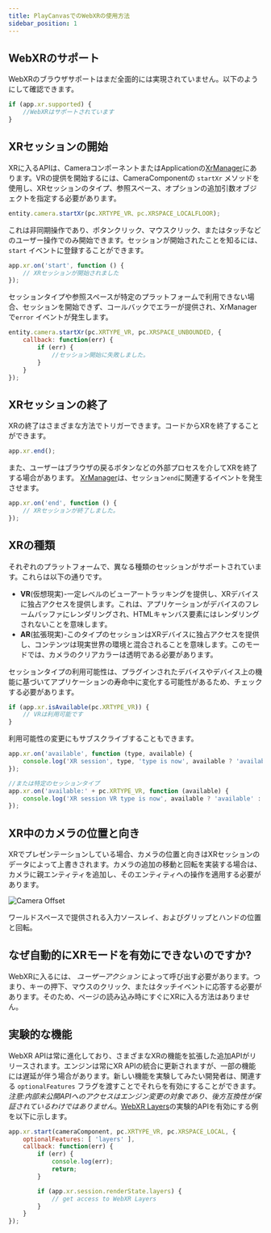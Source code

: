 ```yaml
---
title: PlayCanvasでのWebXRの使用方法
sidebar_position: 1
---
```


## WebXRのサポート

WebXRのブラウザサポートはまだ全面的には実現されていません。以下のようにして確認できます。

```javascript
if (app.xr.supported) {
    //WebXRはサポートされています
}
```

## XRセッションの開始

XRに入るAPIは、CameraコンポーネントまたはApplicationの[XrManager][2]にあります。VRの提供を開始するには、CameraComponentの `startXr` メソッドを使用し、XRセッションのタイプ、参照スペース、オプションの追加引数オブジェクトを指定する必要があります。

```javascript
entity.camera.startXr(pc.XRTYPE_VR、pc.XRSPACE_LOCALFLOOR);
```

これは非同期操作であり、ボタンクリック、マウスクリック、またはタッチなどのユーザー操作でのみ開始できます。セッションが開始されたことを知るには、 `start` イベントに登録することができます。

```javascript
app.xr.on('start', function () {
    // XRセッションが開始されました
});
```

セッションタイプや参照スペースが特定のプラットフォームで利用できない場合、セッションを開始できず、コールバックでエラーが提供され、XrManagerで`error` イベントが発生します。

```javascript
entity.camera.startXr(pc.XRTYPE_VR, pc.XRSPACE_UNBOUNDED, {
    callback: function(err) {
        if (err) {
            //セッション開始に失敗しました。
        }
    }
});
```

## XRセッションの終了

XRの終了はさまざまな方法でトリガーできます。コードからXRを終了することができます。

```javascript
app.xr.end();
```

また、ユーザーはブラウザの戻るボタンなどの外部プロセスを介してXRを終了する場合があります。 [XrManager][2]は、セッション`end`に関連するイベントを発生させます。

```javascript
app.xr.on('end', function () {
    // XRセッションが終了しました。
});
```

## XRの種類

それぞれのプラットフォームで、異なる種類のセッションがサポートされています。これらは以下の通りです。

 * **VR**(仮想現実)-一定レベルのビューアートラッキングを提供し、XRデバイスに独占アクセスを提供します。これは、アプリケーションがデバイスのフレームバッファにレンダリングされ、HTMLキャンバス要素にはレンダリングされないことを意味します。
 * **AR**(拡張現実)-このタイプのセッションはXRデバイスに独占アクセスを提供し、コンテンツは現実世界の環境と混合されることを意味します。このモードでは、カメラのクリアカラーは透明である必要があります。

セッションタイプの利用可能性は、プラグインされたデバイスやデバイス上の機能に基づいてアプリケーションの寿命中に変化する可能性があるため、チェックする必要があります。

```javascript
if (app.xr.isAvailable(pc.XRTYPE_VR)) {
    // VRは利用可能です
}
```

利用可能性の変更にもサブスクライブすることもできます。

```javascript
app.xr.on('available', function (type, available) {
    console.log('XR session', type, 'type is now', available ? 'available' : 'unavailable');
});

//または特定のセッションタイプ
app.xr.on('available:' + pc.XRTYPE_VR, function (available) {
    console.log('XR session VR type is now', available ? 'available' : 'unavailable');
});
```

## XR中のカメラの位置と向き

XRでプレゼンテーションしている場合、カメラの位置と向きはXRセッションのデータによって上書きされます。カメラの追加の移動と回転を実装する場合は、カメラに親エンティティを追加し、そのエンティティへの操作を適用する必要があります。

![Camera Offset][1]

ワールドスペースで提供される入力ソースレイ、およびグリップとハンドの位置と回転。

## なぜ自動的にXRモードを有効にできないのですか?

WebXRに入るには、 *ユーザーアクション* によって呼び出す必要があります。つまり、キーの押下、マウスのクリック、またはタッチイベントに応答する必要があります。そのため、ページの読み込み時にすぐにXRに入る方法はありません。

## 実験的な機能

WebXR APIは常に進化しており、さまざまなXRの機能を拡張した追加APIがリリースされます。エンジンは常にXR APIの統合に更新されますが、一部の機能には遅延が伴う場合があります。新しい機能を実験してみたい開発者は、関連する `optionalFeatures` フラグを渡すことでそれらを有効にすることができます。 *注意:内部未公開APIへのアクセスはエンジン変更の対象であり、後方互換性が保証されているわけではありません*。[WebXR Layers][3]の実験的APIを有効にする例を以下に示します。

```javascript
app.xr.start(cameraComponent, pc.XRTYPE_VR, pc.XRSPACE_LOCAL, {
    optionalFeatures: [ 'layers' ],
    callback: function(err) {
        if (err) {
            console.log(err);
            return;
        }

        if (app.xr.session.renderState.layers) {
            // get access to WebXR Layers
        }
    }
});
```

[1]: /images/user-manual/xr/using-webxr/camera-offset.jpg
[2]: https://api.playcanvas.com/classes/Engine.XrManager.html
[3]: https://immersive-web.github.io/layers/
